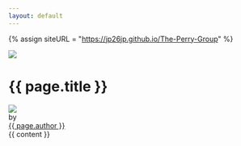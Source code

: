 ```yaml
---
layout: default
---
```

{% assign siteURL = "https://jp26jp.github.io/The-Perry-Group" %}
<div id="container" class="clearfix">
  <div id="main-image" class="halves">
    <img src="{{ siteURL }}{{ page.image }}" />
  </div>
  <div id="main-content" class="halves">
    <h1>{{ page.title }}</h1>
    <div id="author">
      <img id="author-image" src="{{ siteURL }}/uploads/defaults/authors/{{ page.author | downcase | replace:' ','-' }}.jpg"/>
      <div class="author-name">by <div id="author-name"><a href="{{ siteURL }}/{{ page.author | downcase | replace:' ','-' }}/" title="View all posts by {{ page.author }}">{{ page.author }}</a></div></div>
    </div>
    {{ content }}
  </div>
</div>
